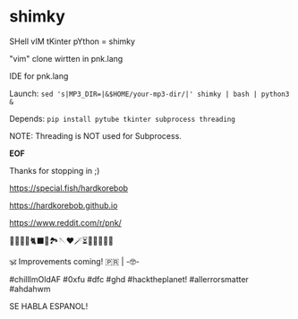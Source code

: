 # shimky

SHell vIM tKinter pYthon = shimky

"vim" clone wirtten in pnk.lang

IDE for pnk.lang

Launch: `sed 's|MP3_DIR=|&$HOME/your-mp3-dir/|' shimky | bash | python3 &`

Depends: `pip install pytube tkinter subprocess threading`

NOTE: Threading is NOT used for Subprocess.


**EOF**

Thanks for stopping in ;)

https://special.fish/hardkorebob

https://hardkorebob.github.io

https://www.reddit.com/r/pnk/

🐡🐧🐍🐚🐈‍⬛🦤🏞🪡♥️🪄⏳️🎲🎯🧩🏅🎉

🕉 Improvements coming! 🇵🇷 | -🤓-

#chillImOldAF #0xfu #dfc #ghd #hacktheplanet! #allerrorsmatter #ahdahwm

SE HABLA ESPANOL!
